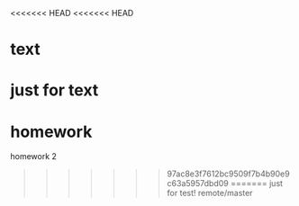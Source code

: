 <<<<<<< HEAD
<<<<<<< HEAD
# text
just for text
=======
# homework
homework  2
>>>>>>> 97ac8e3f7612bc9509f7b4b90e9c63a5957dbd09
=======
just for test!
>>>>>>> remote/master
